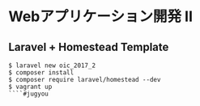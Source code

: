 # Webアプリケーション開発 II

## Laravel + Homestead Template

````
$ laravel new oic_2017_2
$ composer install 
$ composer require laravel/homestead --dev
$ vagrant up
````#jugyou
